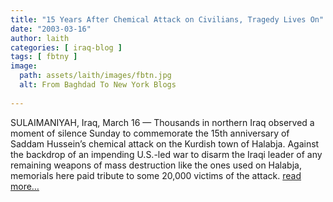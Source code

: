 ```yaml
---
title: "15 Years After Chemical Attack on Civilians, Tragedy Lives On"
date: "2003-03-16"
author: laith
categories: [ iraq-blog ]
tags: [ fbtny ]
image:
  path: assets/laith/images/fbtn.jpg
  alt: From Baghdad To New York Blogs
  
---
```


SULAIMANIYAH, Iraq, March 16 — Thousands in northern Iraq observed a moment of silence Sunday to commemorate the 15th anniversary of Saddam Hussein’s chemical attack on the Kurdish town of Halabja. Against the backdrop of an impending U.S.-led war to disarm the Iraqi leader of any remaining weapons of mass destruction like the ones used on Halabja, memorials here paid tribute to some 20,000 victims of the attack. [read more…](https://www.msnbc.com/news/885991.asp?0cv=CB10)
